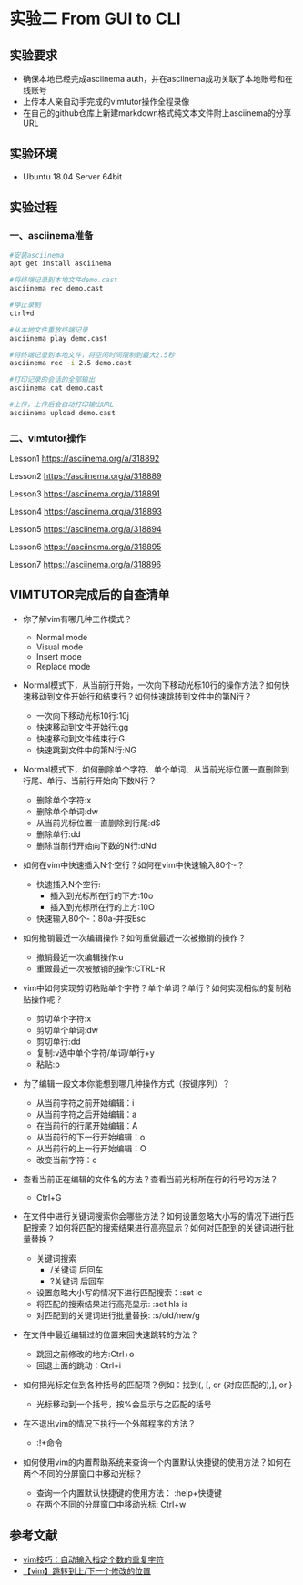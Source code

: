 # 实验二 From GUI to CLI

## 实验要求

* 确保本地已经完成asciinema auth，并在asciinema成功关联了本地账号和在线账号
* 上传本人亲自动手完成的vimtutor操作全程录像
* 在自己的github仓库上新建markdown格式纯文本文件附上asciinema的分享URL

## 实验环境

* Ubuntu 18.04 Server 64bit

## 实验过程

### 一、asciinema准备

```bash
#安装asciinema 
apt get install asciinema

#将终端记录到本地文件demo.cast
asciinema rec demo.cast

#停止录制
ctrl+d

#从本地文件重放终端记录
asciinema play demo.cast

#将终端记录到本地文件，将空闲时间限制到最大2.5秒
asciinema rec -i 2.5 demo.cast

#打印记录的会话的全部输出
asciinema cat demo.cast

#上传，上传后会自动打印输出URL
asciinema upload demo.cast

```
### 二、vimtutor操作

Lesson1
https://asciinema.org/a/318892

Lesson2
https://asciinema.org/a/318889

Lesson3
https://asciinema.org/a/318891

Lesson4
https://asciinema.org/a/318893

Lesson5
https://asciinema.org/a/318894

Lesson6
https://asciinema.org/a/318895

Lesson7
https://asciinema.org/a/318896

## VIMTUTOR完成后的自查清单

* 你了解vim有哪几种工作模式？
   * Normal mode
   * Visual mode
   * Insert mode
   * Replace mode

* Normal模式下，从当前行开始，一次向下移动光标10行的操作方法？如何快速移动到文件开始行和结束行？如何快速跳转到文件中的第N行？
   * 一次向下移动光标10行:10j
   * 快速移动到文件开始行:gg
   * 快速移动到文件结束行:G
   * 快速跳到文件中的第N行:NG

* Normal模式下，如何删除单个字符、单个单词、从当前光标位置一直删除到行尾、单行、当前行开始向下数N行？
   * 删除单个字符:x
   * 删除单个单词:dw
   * 从当前光标位置一直删除到行尾:d$
   * 删除单行:dd
   * 删除当前行开始向下数的N行:dNd
* 如何在vim中快速插入N个空行？如何在vim中快速输入80个-？
   * 快速插入N个空行: 
      * 插入到光标所在行的下方:10o
      * 插入到光标所在行的上方:10O
   * 快速输入80个-：80a-并按Esc

* 如何撤销最近一次编辑操作？如何重做最近一次被撤销的操作？
   * 撤销最近一次编辑操作:u
   * 重做最近一次被撤销的操作:CTRL+R
* vim中如何实现剪切粘贴单个字符？单个单词？单行？如何实现相似的复制粘贴操作呢？
   * 剪切单个字符:x
   * 剪切单个单词:dw
   * 剪切单行:dd
   * 复制:v选中单个字符/单词/单行+y
   * 粘贴:p
* 为了编辑一段文本你能想到哪几种操作方式（按键序列）？
   * 从当前字符之前开始编辑：i
   * 从当前字符之后开始编辑：a
   * 在当前行的行尾开始编辑：A
   * 从当前行的下一行开始编辑：o
   * 从当前行的上一行开始编辑：O
   * 改变当前字符：c
   
* 查看当前正在编辑的文件名的方法？查看当前光标所在行的行号的方法？
   * Ctrl+G
* 在文件中进行关键词搜索你会哪些方法？如何设置忽略大小写的情况下进行匹配搜索？如何将匹配的搜索结果进行高亮显示？如何对匹配到的关键词进行批量替换？
    * 关键词搜索
       * /关键词 后回车
       * ?关键词 后回车
    * 设置忽略大小写的情况下进行匹配搜索：:set ic
    * 将匹配的搜索结果进行高亮显示: :set hls is
    * 对匹配到的关键词进行批量替换: :s/old/new/g

* 在文件中最近编辑过的位置来回快速跳转的方法？
    * 跳回之前修改的地方:Ctrl+o
    * 回退上面的跳动：Ctrl+i
* 如何把光标定位到各种括号的匹配项？例如：找到(, [, or {对应匹配的),], or }
    * 光标移动到一个括号，按%会显示与之匹配的括号
* 在不退出vim的情况下执行一个外部程序的方法？
    * :!+命令
* 如何使用vim的内置帮助系统来查询一个内置默认快捷键的使用方法？如何在两个不同的分屏窗口中移动光标？
    * 查询一个内置默认快捷键的使用方法： :help+快捷键
    * 在两个不同的分屏窗口中移动光标: Ctrl+w

## 参考文献

* [vim技巧：自动输入指定个数的重复字符](https://segmentfault.com/a/1190000021091637)
* [【vim】跳转到上/下一个修改的位置](https://www.cnblogs.com/music378/p/8005427.html)
